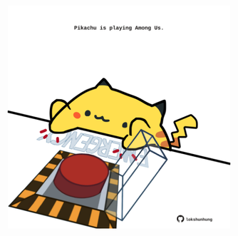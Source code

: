 <!-- built at 15/04/2021, 14:07:43 UTC -->
<p align="center">
  <img width="500" height="500" src="./ReadmeImage.svg">
</p>
